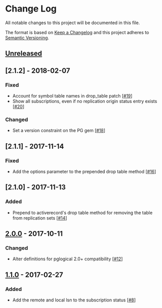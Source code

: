 # Change Log
All notable changes to this project will be documented in this file.

The format is based on [Keep a Changelog](http://keepachangelog.com/) 
and this project adheres to [Semantic Versioning](http://semver.org/).

## [Unreleased]

## [2.1.2] - 2018-02-07
### Fixed
- Account for symbol table names in drop_table patch [[#19](https://github.com/ManageIQ/pg-pglogical/pull/19)]
- Show all subscriptions, even if no replication origin status entry exists [[#20](https://github.com/ManageIQ/pg-pglogical/pull/20)]

### Changed
- Set a version constraint on the PG gem [[#18](https://github.com/ManageIQ/pg-pglogical/pull/18)]

## [2.1.1] - 2017-11-14
### Fixed
- Add the options parameter to the prepended drop table method [[#16](https://github.com/ManageIQ/pg-pglogical/pull/16)]

## [2.1.0] - 2017-11-13
### Added
- Prepend to activerecord's drop table method for removing the table from replication sets [[#14](https://github.com/ManageIQ/pg-pglogical/pull/14)]

## [2.0.0] - 2017-10-11
### Changed
- Alter definitions for pglogical 2.0+ compatibility [[#12](https://github.com/ManageIQ/pg-pglogical/pull/12)]

## [1.1.0] - 2017-02-27
### Added
- Add the remote and local lsn to the subscription status [[#8](https://github.com/ManageIQ/pg-pglogical/pull/8)]

[Unreleased]: https://github.com/ManageIQ/pg-pglogical/compare/v2.0.0...HEAD
[2.0.0]: https://github.com/ManageIQ/pg-pglogical/compare/v1.1.0...v2.0.0
[1.1.0]: https://github.com/ManageIQ/pg-pglogical/compare/v1.0.0...v1.1.0
